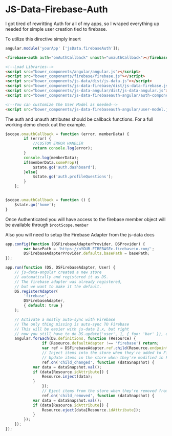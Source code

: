 JS-Data-Firebase-Auth
=====================

I got tired of rewritting Auth for all of my apps, so I wraped everything up needed for simple user creation tied to firebase. 

To utilize this directive simply insert 

```javascript
angular.module('yourApp' ['jsData.firebaseAuth']);
```

```html
<firebase-auth auth="onAuthCallback" unauth="unauthCallback"></firebase-auth>

<!--Load Libraries-->
<script src="bower_components/angular/angular.js"></script>
<script src="bower_components/firebase/firebase.js"></script>
<script src="bower_components/js-data/dist/js-data.js"></script>
<script src="bower_components/js-data-firebase/dist/js-data-firebase.js"></script>
<script src="bower_components/js-data-angular/dist/js-data-angular.js"></script>
<script src="bower_components/js-data-firebaseauth-angular/auth-component.js"></script>

<!--You can customize the User Model as needed-->
<script src="bower_components/js-data-firebaseauth-angular/user-model.js"></script>
```

The auth and unauth attributes should be callback functions. For a full working demo check out the example.

```javascript
$scope.onauthCallback = function (error, memberData) {
		if (error) {
			//CUSTOM ERROR HANDLER
			return console.log(error);
		}
		console.log(memberData);
		if(memberData.someProp){
			$state.go('auth.dashboard');
		}else{
			$state.go('auth.profileQuestions');
		}
	};


$scope.unauthCallback = function () {
	$state.go('home');
}
``` 

Once Authenticated you will have access to the firebase member object will be available through `$rootScope.member`

Also you will need to setup the Firebase Adapter from the js-data docs

```javascript
app.config(function (DSFirebaseAdapterProvider, DSProvider) {
		var basePath = 'https://<YOUR-FIREBASE>.firebaseio.com/';
		DSFirebaseAdapterProvider.defaults.basePath = basePath;
});

app.run(function (DS, DSFirebaseAdapter, User) {
	// js-data-angular created a new store
	// automatically and registered it as DS.
	// The firebase adapter was already registered,
	// but we want to make it the default.
	DS.registerAdapter(
		'firebase',
		DSFirebaseAdapter,
		{ default: true }
    );

	// Activate a mostly auto-sync with Firebase
	// The only thing missing is auto-sync TO Firebase
	// This will be easier with js-data 2.x, but right
	// now you still have to do DS.update('user', 1, { foo: 'bar' }), etc.
	angular.forEach(DS.definitions, function (Resource) {
				if (Resource.defaultAdapter !== 'firebase') return;
				var ref = DSFirebaseAdapter.ref.child(Resource.endpoint);
				// Inject items into the store when they're added to Firebase
				// Update items in the store when they're modified in Firebase
				ref.on('child_changed', function (dataSnapshot) {
			var data = dataSnapshot.val();
			if (data[Resource.idAttribute]) {
				Resource.inject(data);
			}
				});
				// Eject items from the store when they're removed from Firebase
				ref.on('child_removed', function (dataSnapshot) {
			var data = dataSnapshot.val();
			if (data[Resource.idAttribute]) {
				Resource.eject(data[Resource.idAttribute]);
			}
		});
	});
});
```